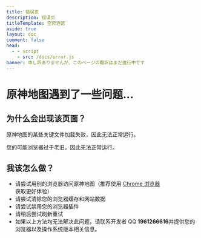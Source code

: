 ```yaml
---
title: 错误页
description: 错误页
titleTemplate: 空荧酒馆
aside: true
layout: doc
comment: false
head:
  - - script
    - src: /docs/error.js
banner: 申し訳ありませんが、このページの翻訳はまだ進行中です
---
```


# 原神地图遇到了一些问题...

## 为什么会出现该页面？

原神地图的某些关键文件加载失败，因此无法正常运行。

您的可能浏览器过于老旧，因此无法正常运行。

## 我该怎么做？

- 请尝试用别的浏览器访问原神地图（推荐使用 [Chrome 浏览器](https://google.cn/chrome) 获取更好体验）
- 请尝试清除您的浏览器缓存和网站数据
- 请尝试禁用您的浏览器插件
- 请稍后尝试刷新重试
- 如果以上方法均无法解决此问题，请联系开发者 QQ **1961266616**并提供您的浏览器以及操作系统版本相关信息。
